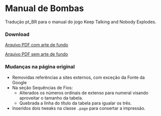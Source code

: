 # Manual de Bombas
Tradução pt_BR para o manual do jogo Keep Talking and Nobody Explodes.

### Download

[Arquivo PDF com arte de fundo](./pdf/manual_de_bombas-pt_br.pdf)

[Arquivo PDF sem arte de fundo](./pdf/manual_de_bombas-pt_br-sembg.pdf)

### Mudanças na página original

- Removidas referências a sites externos, com exceção da Fonte da Google
- Na seção Sequências de Fios:
	- Alterados os números ordinais de extenso para numeral visando aproveitar o tamanho da tabela.
	- Quebrada a linha do título da tabela para igualar os três.
- Inseridos dois tweaks na classe `.page` para consertar a impressão.